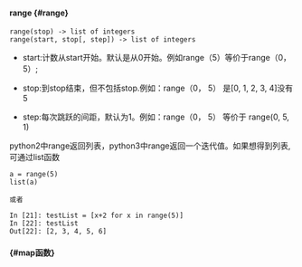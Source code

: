#### range {#range}

```
range(stop) -> list of integers
range(start, stop[, step]) -> list of integers
```

* start:计数从start开始。默认是从0开始。例如range（5）等价于range（0， 5）;

* stop:到stop结束，但不包括stop.例如：range（0， 5） 是\[0, 1, 2, 3, 4\]没有5

* step:每次跳跃的间距，默认为1。例如：range（0， 5） 等价于 range\(0, 5, 1\)

python2中range返回列表，python3中range返回一个迭代值。如果想得到列表,可通过list函数

```
a = range(5)
list(a)

或者

In [21]: testList = [x+2 for x in range(5)]
In [22]: testList
Out[22]: [2, 3, 4, 5, 6]
```

####  {#map函数}



